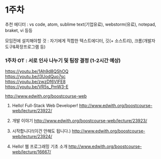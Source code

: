# 1주차

추천 에디터 : vs code, atom, sublime text(기업유료), webstorm(유료), notepad, braket, vi 등등

모임전에 설치해야할 것 : 자기에게 적합한 텍스트에디터, 깃(+ 소스트리), 크롬(개발자도구&확장프로그램 등)

### 1주차 OT : 서로 인사 나누기 및 팀장 결정 (1-2시간 예상)

https://youtu.be/1Ah9d8QShOQ<br>
https://youtu.be/l3UodQuo7sc<br>
https://youtu.be/zwzDf6VIFE8<br>
https://youtu.be/VR5s_PmW3-E<br>


http://www.edwith.org/boostcourse-web

01. Hello! Full-Stack Web Developer! 
http://www.edwith.org/boostcourse-web/lecture/23922/

02. 개발 이야기
http://www.edwith.org/boostcourse-web/lecture/23923/

03. 시작합니다!(이건 안해도 됩니다.)
http://www.edwith.org/boostcourse-web/lecture/23924/

0. Hello! 웹 프로그래밍 기초 소개
http://www.edwith.org/boostcourse-web/lecture/16667/